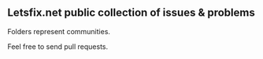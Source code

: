 ## Letsfix.net public collection of issues &amp; problems

Folders represent communities.

Feel free to send pull requests.